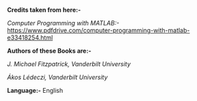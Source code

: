 <b>Credits taken from here:-</b>

<i>Computer Programming with MATLAB:-</i> https://www.pdfdrive.com/computer-programming-with-matlab-e33418254.html

<b>Authors of these Books are:-</b>

<i>J. Michael Fitzpatrick, Vanderbilt University</i>

<i>Ákos Lédeczi, Vanderbilt University</i>

<b>Language:-</b> English

